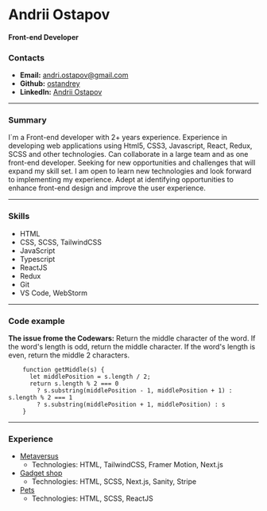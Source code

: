 # Andrii Ostapov

#### Front-end Developer

### Contacts

- **Email:** andri.ostapov@gmail.com
- **Github:** [ostandrey](https://github.com/ostandrey)
- **LinkedIn:** [Andrii Ostapov](https://www.linkedin.com/in/andrii-ostapov/)

---

### Summary

I`m a Front-end developer with 2+ years experience. Experience in developing web applications using Html5, CSS3, Javascript, React, Redux, SCSS and other technologies. Can collaborate in a large team and as one front-end developer. Seeking for new opportunities and challenges that will expand my skill set. I am open to learn new technologies and look forward to implementing my experience. Adept at identifying opportunities to enhance front-end design and improve the user experience.

---

### Skills

- HTML
- CSS, SCSS, TailwindCSS
- JavaScript
- Typescript
- ReactJS
- Redux
- Git
- VS Code, WebStorm

---

### Code example

**The issue frome the Codewars:** Return the middle character of the word. If the word's length is odd, return the middle character. If the word's length is even, return the middle 2 characters.

```
    function getMiddle(s) {
      let middlePosition = s.length / 2;
      return s.length % 2 === 0
        ? s.substring(middlePosition - 1, middlePosition + 1) : s.length % 2 === 1
        ? s.substring(middlePosition + 1, middlePosition) : s
    }
```

---

### Experience

- [Metaversus](https://metaversus-two.vercel.app/)
  - Technologies: HTML, TailwindCSS, Framer Motion, Next.js
- [Gadget shop](https://next-ecommerce-sanity-stripe-smoky.vercel.app/)
  - Technologies: HTML, SCSS, Next.js, Sanity, Stripe
- [Pets](https://github.com/ostandrey/react-pets)
  - Technologies: HTML, SCSS, ReactJS
